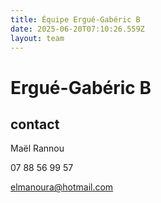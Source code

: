 ```yaml
---
title: Équipe Ergué-Gabéric B
date: 2025-06-20T07:10:26.559Z
layout: team
---
```


# Ergué-Gabéric B



## contact 

Maël Rannou

07 88 56 99 57

elmanoura@hotmail.com

